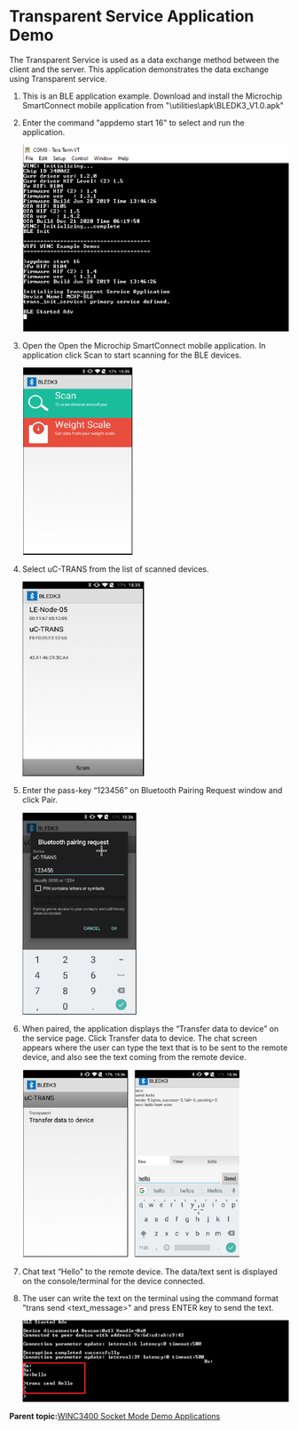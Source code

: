 # Transparent Service Application Demo

The Transparent Service is used as a data exchange method between the client and the server. This application demonstrates the data exchange using Transparent service.

1.  This is an BLE application example. Download and install the Microchip SmartConnect mobile application from "\\utilities\\apk\\BLEDK3\_V1.0.apk"

2.  Enter the command "appdemo start 16" to select and run the application.

    ![transparent_service_start](GUID-09A82A88-4730-41E4-ABB8-B61A1134F5F3-low.png)

3.  Open the Open the Microchip SmartConnect mobile application. In application click Scan to start scanning for the BLE devices.

    ![Transparent_service_scan_device](GUID-3991CC16-C331-4B4C-86AD-F80AA0A2A743-low.png)

4.  Select uC-TRANS from the list of scanned devices.

    ![transparent_service_device_list](GUID-9652A8E7-F721-4CB4-8519-53C172BBFB3F-low.png)

5.  Enter the pass-key “123456” on Bluetooth Pairing Request window and click Pair.

    ![Transparent_service_pairing](GUID-F6412141-1822-40E5-9B07-2B69F06EE9BE-low.png)

6.  When paired, the application displays the “Transfer data to device” on the service page. Click Transfer data to device. The chat screen appears where the user can type the text that is to be sent to the remote device, and also see the text coming from the remote device.

    ![Transparent_service_transferring_data](GUID-64EAC290-BC52-43CE-891F-D27FD973151C-low.png)

7.  Chat text “Hello” to the remote device. The data/text sent is displayed on the console/terminal for the device connected.

8.  The user can write the text on the terminal using the command format "trans send <text\_message\>" and press ENTER key to send the text.

    ![Transparent_service_terminal](GUID-0C256791-794C-45C8-9038-357685733852-low.png)


**Parent topic:**[WINC3400 Socket Mode Demo Applications](GUID-0F3F81B8-4EC2-400B-BA38-648D7FD12A61.md)


